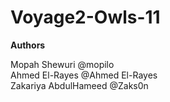# Voyage2-Owls-11

<Strong>Authors</strong>

Mopah Shewuri @mopilo
<br>
Ahmed El-Rayes @Ahmed El-Rayes
<br>
Zakariya AbdulHameed @Zaks0n
